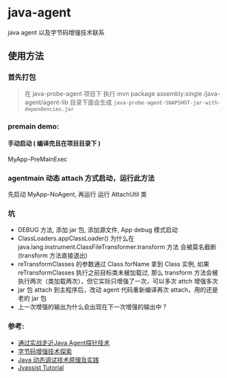 # java-agent

java agent 以及字节码增强技术联系

## 使用方法
### 首先打包

> 在 java-probe-agent 项目下 执行 mvn package assembly:single
/java-agent/agent-lib 目录下面会生成 ```java-probe-agent-SNAPSHOT-jar-with-dependencies.jar```

### premain demo:
#### 手动启动 ( 编译完且在项目目录下 )
MyApp-PreMainExec

### agentmain 动态 attach 方式启动，运行此方法
先启动 MyApp-NoAgent, 再运行
运行 AttachUtil 类

### 坑
- DEBUG 方法, 添加 jar 包, 添加源文件, App debug 模式启动
- ClassLoaders.appClassLoader() 为什么在 java.lang.instrument.ClassFileTransformer.transform 方法 
会被莫名截断 (transform 方法直接退出)
- reTransformClasses 的参数通过 Class.forName 拿到 Class 实例, 如果 reTransformClasses
执行之前目标类未被加载过, 那么 transform 方法会被执行两次（类加载两次），但它实际只增强了一次，可以多次 attch 增强多次
- jar 包 attach 到主程序后，改动 agent 代码重新编译再次 attach，用的还是老的 jar 包
- 上一次增强的输出为什么会出现在下一次增强的输出中？

### 参考:
* [通过实战走近Java Agent探针技术](https://juejin.cn/post/7025410644463583239)
* [字节码增强技术探索](https://tech.meituan.com/2019/09/05/java-bytecode-enhancement.html)
* [Java 动态调试技术原理及实践](https://tech.meituan.com/2019/11/07/java-dynamic-debugging-technology.html)
* [Jvassist Tutorial](http://www.javassist.org/tutorial/tutorial.html)
